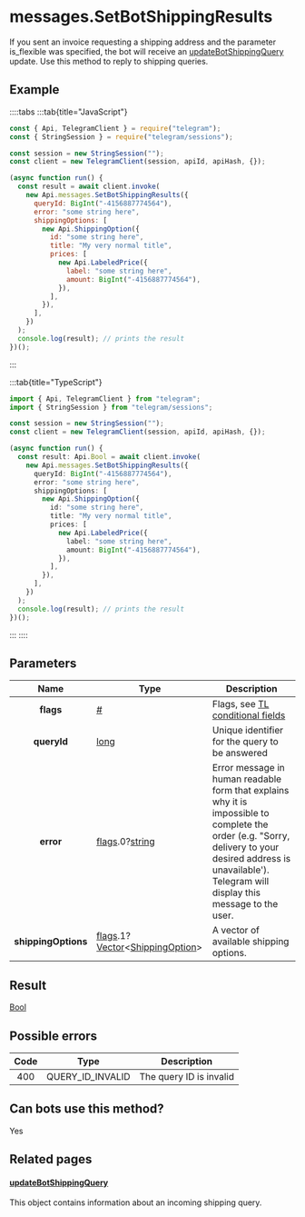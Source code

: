 # messages.SetBotShippingResults

If you sent an invoice requesting a shipping address and the parameter is_flexible was specified, the bot will receive an [updateBotShippingQuery](https://core.telegram.org/constructor/updateBotShippingQuery) update. Use this method to reply to shipping queries.

## Example

::::tabs
:::tab{title="JavaScript"}

```js
const { Api, TelegramClient } = require("telegram");
const { StringSession } = require("telegram/sessions");

const session = new StringSession("");
const client = new TelegramClient(session, apiId, apiHash, {});

(async function run() {
  const result = await client.invoke(
    new Api.messages.SetBotShippingResults({
      queryId: BigInt("-4156887774564"),
      error: "some string here",
      shippingOptions: [
        new Api.ShippingOption({
          id: "some string here",
          title: "My very normal title",
          prices: [
            new Api.LabeledPrice({
              label: "some string here",
              amount: BigInt("-4156887774564"),
            }),
          ],
        }),
      ],
    })
  );
  console.log(result); // prints the result
})();
```

:::

:::tab{title="TypeScript"}

```ts
import { Api, TelegramClient } from "telegram";
import { StringSession } from "telegram/sessions";

const session = new StringSession("");
const client = new TelegramClient(session, apiId, apiHash, {});

(async function run() {
  const result: Api.Bool = await client.invoke(
    new Api.messages.SetBotShippingResults({
      queryId: BigInt("-4156887774564"),
      error: "some string here",
      shippingOptions: [
        new Api.ShippingOption({
          id: "some string here",
          title: "My very normal title",
          prices: [
            new Api.LabeledPrice({
              label: "some string here",
              amount: BigInt("-4156887774564"),
            }),
          ],
        }),
      ],
    })
  );
  console.log(result); // prints the result
})();
```

:::
::::

## Parameters

|        Name         | Type                                                                                                                                                                                                | Description                                                                                                                                                                                                    |
| :-----------------: | --------------------------------------------------------------------------------------------------------------------------------------------------------------------------------------------------- | -------------------------------------------------------------------------------------------------------------------------------------------------------------------------------------------------------------- |
|      **flags**      | [#](https://core.telegram.org/type/%23)                                                                                                                                                             | Flags, see [TL conditional fields](https://core.telegram.org/mtproto/TL-combinators#conditional-fields)                                                                                                        |
|     **queryId**     | [long](https://core.telegram.org/type/long)                                                                                                                                                         | Unique identifier for the query to be answered                                                                                                                                                                 |
|      **error**      | [flags](https://core.telegram.org/mtproto/TL-combinators#conditional-fields).0?[string](https://core.telegram.org/type/string)                                                                      | Error message in human readable form that explains why it is impossible to complete the order (e.g. "Sorry, delivery to your desired address is unavailable'). Telegram will display this message to the user. |
| **shippingOptions** | [flags](https://core.telegram.org/mtproto/TL-combinators#conditional-fields).1?[Vector](https://core.telegram.org/type/Vector%20t)<[ShippingOption](https://core.telegram.org/type/ShippingOption)> | A vector of available shipping options.                                                                                                                                                                        |

## Result

[Bool](https://core.telegram.org/type/Bool)

## Possible errors

| Code | Type             | Description             |
| :--: | ---------------- | ----------------------- |
| 400  | QUERY_ID_INVALID | The query ID is invalid |

## Can bots use this method?

Yes

## Related pages

#### [updateBotShippingQuery](https://core.telegram.org/constructor/updateBotShippingQuery)

This object contains information about an incoming shipping query.
